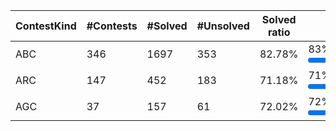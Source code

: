 | ContestKind | #Contests | #Solved | #Unsolved | Solved ratio | |
| - | - | - | - | - | - |
| ABC | 346 | 1697 | 353 | 82.78% | 83% <progress max="100" value="83"></progress> |
| ARC | 147 | 452 | 183 | 71.18% | 71% <progress max="100" value="71"></progress> |
| AGC | 37 | 157 | 61 | 72.02% | 72% <progress max="100" value="72"></progress> |
